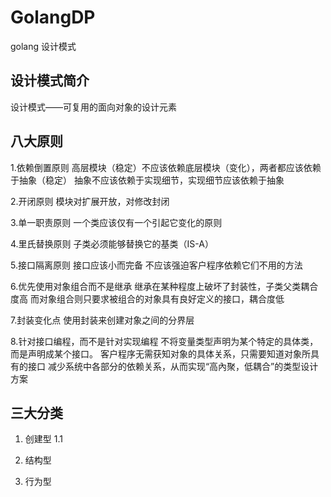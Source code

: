 # GolangDP
golang 设计模式
## 设计模式简介
设计模式——可复用的面向对象的设计元素
## 八大原则
1.依赖倒置原则
高层模块（稳定）不应该依赖底层模块（变化），两者都应该依赖于抽象（稳定）
抽象不应该依赖于实现细节，实现细节应该依赖于抽象

2.开闭原则
模块对扩展开放，对修改封闭

3.单一职责原则
一个类应该仅有一个引起它变化的原则

4.里氏替换原则
子类必须能够替换它的基类（IS-A）

5.接口隔离原则
接口应该小而完备
不应该强迫客户程序依赖它们不用的方法

6.优先使用对象组合而不是继承
继承在某种程度上破坏了封装性，子类父类耦合度高
而对象组合则只要求被组合的对象具有良好定义的接口，耦合度低

7.封装变化点
使用封装来创建对象之间的分界层

8.针对接口编程，而不是针对实现编程
不将变量类型声明为某个特定的具体类，而是声明成某个接口。
客户程序无需获知对象的具体关系，只需要知道对象所具有的接口
减少系统中各部分的依赖关系，从而实现“高內聚，低耦合”的类型设计方案

## 三大分类
1. 创建型
1.1 
2. 结构型

3. 行为型
